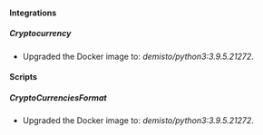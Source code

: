 #### Integrations
##### Cryptocurrency
- Upgraded the Docker image to: *demisto/python3:3.9.5.21272*.
#### Scripts
##### CryptoCurrenciesFormat
- Upgraded the Docker image to: *demisto/python3:3.9.5.21272*.